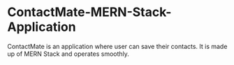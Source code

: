 # ContactMate-MERN-Stack-Application
ContactMate is an application where user can save their contacts. It is made up of MERN Stack and operates smoothly.
